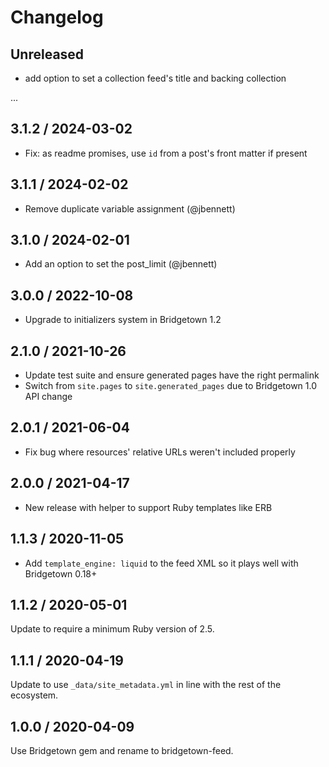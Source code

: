 # Changelog

## Unreleased

* add option to set a collection feed's title and backing collection

...

## 3.1.2 / 2024-03-02

* Fix: as readme promises, use `id` from a post's front matter if present

## 3.1.1 / 2024-02-02

* Remove duplicate variable assignment (@jbennett)

## 3.1.0 / 2024-02-01

* Add an option to set the post_limit (@jbennett)

## 3.0.0 / 2022-10-08

* Upgrade to initializers system in Bridgetown 1.2

## 2.1.0 / 2021-10-26

* Update test suite and ensure generated pages have the right permalink
* Switch from `site.pages` to `site.generated_pages` due to Bridgetown 1.0 API change

## 2.0.1 / 2021-06-04

* Fix bug where resources' relative URLs weren't included properly

## 2.0.0 / 2021-04-17

* New release with helper to support Ruby templates like ERB

## 1.1.3 / 2020-11-05

* Add `template_engine: liquid` to the feed XML so it plays well with Bridgetown 0.18+

## 1.1.2 / 2020-05-01

Update to require a minimum Ruby version of 2.5.

## 1.1.1 / 2020-04-19

Update to use `_data/site_metadata.yml` in line with the rest of the ecosystem.

## 1.0.0 / 2020-04-09

Use Bridgetown gem and rename to bridgetown-feed.